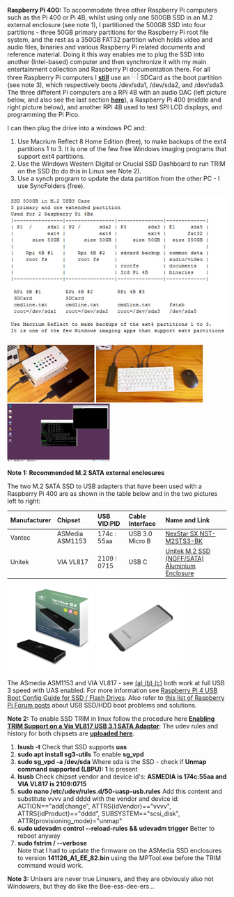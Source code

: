 **Raspberry Pi 400:** To accommodate three other Raspberry Pi computers such as the Pi 400 or Pi 4B, whilst using only one 500GB SSD in an M.2 external enclosure (see note 1), I partitioned the 500GB SSD into four partitions - three 50GB primary partitions for the Raspberry Pi root file system, and the rest as a 350GB FAT32 partition which holds video and audio files, binaries and various Raspberry Pi related documents and reference material. Doing it this way enables me to plug the SSD into another (Intel-based) computer and then synchronize it with my main entertainment collection and Raspberry Pi documentation there. For all three Raspberry Pi computers I [**still**](https://www.raspberrypi.org/forums/viewtopic.php?f=28&t=301409) use an <img src="images/RealUnixersDoNotUseBootSDCards.png" width="16" height="16"/> SDCard as the boot partition (see note 3), which respectively boots /dev/sda1, /dev/sda2, and /dev/sda3. The three different Pi computers are a RPi 4B with an audio DAC (left picture below, and also see the last section [**here**](https://github.com/TobiasVanDyk/Raspberry-Pi-PC-PSU-Desktop-Computer-with-a-Hard-Disk-Drive-and-Fan-and-Switch)), a Raspberry Pi 400 (middle and right picture below), and another RPi 4B used to test SPI LCD displays, and programming the Pi Pico. 

I can then plug the drive into a windows PC and: 
1. Use Macrium Reflect 8 Home Edition (free), to make backups of the ext4 partitions 1 to 3. It is one of the few free Windows imaging programs that support ext4 partitions.
2. Use the Windows Western Digital or Crucial SSD Dashboard to run TRIM on the SSD (to do this in Linux see Note 2).
3. Use a synch program to update the data partition from the other PC - I use SyncFolders (free).

<p align="left">
<img src="images/SSDuse3Pi4Bs.jpg" width="600" />  
</p>

<p align="left">
<img src="images/pi4pcm5122sda1.jpg" width="200" /> 
<img src="images/RPi400-sda2.png" width="245" />  
<img src="images/RPi400-sda2Screen.png" width="235" /> 
</p>

**Note 1: Recommended M.2 SATA external enclosures**

The two M.2 SATA SSD to USB adapters that have been used with a Raspberry Pi 400 are as shown in the table below and in the two pictures left to right:

| Manufacturer | Chipset         | USB VID:PID | Cable Interface | Name and Link                                   |
|:-------------|:----------------|:------------|:----------------|:------------------------------------------------|
| Vantec       | ASMedia ASM1153 | 174c : 55aa | USB 3.0 Micro B | [NexStar SX NST-M2STS3-BK](https://www.vantecusa.com/products_detail.php?p_id=214) |
| Unitek       | VIA VL817       | 2109 : 0715 | USB C           | [Unitek M.2 SSD (NGFF/SATA) Aluminium Enclosure](https://www.unitek-products.com/products/usb3-0-m-2-ssd-ngff-sata-aluminium-enclosure) | 

<p align="left">
<img src="images/Vantec.jpg" width="200" /> 
<img src="images/Unitek.jpg" width="200" />   
</p>

The ASmedia ASM1153 and VIA VL817 - see [(a) ](https://spod.cx/blog/enabling_trim_support_via_VL817_usb_sata_adaptor.shtml)[(b) ](https://forum.odroid.com/viewtopic.php?t=31948)[(c)](https://usb-ids.gowdy.us/read/UD/2109/0715) both work at full USB 3 speed with UAS enabled. For more information see [Raspberry Pi 4 USB Boot Config Guide for SSD / Flash Drives](https://jamesachambers.com/raspberry-pi-4-usb-boot-config-guide-for-ssd-flash-drives/). Also refer to [this list of Raspberry Pi Forum posts](RaspberryPi-USB-SSD-Boot.txt) about USB SSD/HDD boot problems and solutions.

**Note 2:** To enable SSD TRIM in linux follow the procedure here [**Enabling TRIM Support on a Via VL817 USB 3.1 SATA Adaptor**](https://spod.cx/blog/enabling_trim_support_via_VL817_usb_sata_adaptor.shtml): The udev rules and history for both chipsets are [**uploaded here**](https://github.com/TobiasVanDyk/Raspberry-Pi-PC-PSU-Desktop-Computer-with-a-Hard-Disk-Drive-and-Fan-and-Switch/tree/master/TRIMEnable).
1. **lsusb -t** Check that SSD supports **uas**
2. **sudo apt install sg3-utils** To enable **sg_vpd**
3. **sudo sg_vpd -a /dev/sda** Where sda is the SSD - check if **Unmap command supported (LBPU): 1** is present
4. **lsusb** Check chipset vendor and device id's: **ASMEDIA is 174c:55aa and VIA VL817 is 2109:0715**
5. **sudo nano /etc/udev/rules.d/50-uasp-usb.rules** Add this content and substitute vvvv and dddd with the vendor and device id: ACTION=="add|change", ATTRS{idVendor}=="vvvv", ATTRS{idProduct}=="dddd", SUBSYSTEM=="scsi_disk", ATTR{provisioning_mode}="unmap"
6. **sudo udevadm control --reload-rules && udevadm trigger** Better to reboot anyway
7. **sudo fstrim / --verbose**<br>
Note that I had to update the firmware on the ASMedia SSD enclosures to version **141126_A1_EE_82.bin** using the MPTool.exe before the TRIM command would work.


**Note 3:** Unixers are never true Linuxers, and they are obviously also not Windowers, but they do like the Bee-ess-dee-ers...

